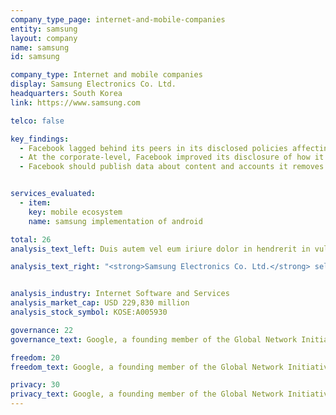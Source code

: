 ```yaml
---
company_type_page: internet-and-mobile-companies
entity: samsung
layout: company
name: samsung
id: samsung

company_type: Internet and mobile companies
display: Samsung Electronics Co. Ltd.
headquarters: South Korea
link: https://www.samsung.com

telco: false

key_findings:
  - Facebook lagged behind its peers in its disclosed policies affecting users’ freedom of expression and privacy.
  - At the corporate-level, Facebook improved its disclosure of how it implements  commitments to freedom of expression and privacy since the company was evaluated by this Index in 2015.
  - Facebook should publish data about content and accounts it removes for violations of its rules, improve its transparency reporting on private third party requests for content removals, and improve disclosures about the handling of user information.


services_evaluated:
  - item:
    key: mobile ecosystem
    name: samsung implementation of android

total: 26
analysis_text_left: Duis autem vel eum iriure dolor in hendrerit in vulputate velit esse molestie consequat, vel illum dolore eu feugiat nulla facilisis at vero eros et accumsan et iusto odio dignissim qui blandit praesent luptatum zzril delenit augue duis dolore te feugait nulla facilisi. Lorem ipsum dolor sit amet, consectetuer adipiscing elit, sed diam nonummy nibh euismod tincidunt ut laoreet dolore magna aliquam erat volutpat.

analysis_text_right: "<strong>Samsung Electronics Co. Ltd.</strong> sells a range of consumer electronics, home appliances, and information technology solutions worldwide. It produces products including televisions, mobile phones, network equipment, and audio and video equipment. Its parent company, Samsung Group, is South Korea’s largest public company."


analysis_industry: Internet Software and Services
analysis_market_cap: USD 229,830 million
analysis_stock_symbol: KOSE:A005930

governance: 22
governance_text: Google, a founding member of the Global Network Initiative (GNI), earned the highest overall score in the Index. However there is much room for improvement.

freedom: 20
freedom_text: Google, a founding member of the Global Network Initiative (GNI), earned the highest overall score in the Index. However there is much room for improvement.

privacy: 30
privacy_text: Google, a founding member of the Global Network Initiative (GNI), earned the highest overall score in the Index. However there is much room for improvement.
---
```

